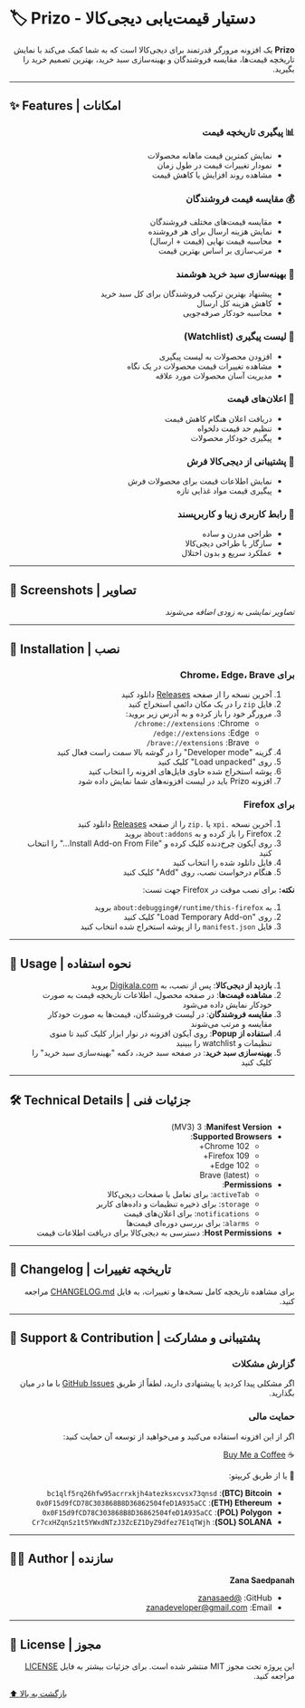 # 🏷️ Prizo - دستیار قیمت‌یابی دیجی‌کالا

<div dir="rtl">

**Prizo** یک افزونه مرورگر قدرتمند برای دیجی‌کالا است که به شما کمک می‌کند با نمایش تاریخچه قیمت‌ها، مقایسه فروشندگان و بهینه‌سازی سبد خرید، بهترین تصمیم خرید را بگیرید.

</div>

---

## ✨ Features | امکانات

<div dir="rtl">

### 📊 پیگیری تاریخچه قیمت
- نمایش کمترین قیمت ماهانه محصولات
- نمودار تغییرات قیمت در طول زمان
- مشاهده روند افزایش یا کاهش قیمت

### 💰 مقایسه قیمت فروشندگان
- مقایسه قیمت‌های مختلف فروشندگان
- نمایش هزینه ارسال برای هر فروشنده
- محاسبه قیمت نهایی (قیمت + ارسال)
- مرتب‌سازی بر اساس بهترین قیمت

### 🛒 بهینه‌سازی سبد خرید هوشمند
- پیشنهاد بهترین ترکیب فروشندگان برای کل سبد خرید
- کاهش هزینه کل ارسال
- محاسبه خودکار صرفه‌جویی

### 📝 لیست پیگیری (Watchlist)
- افزودن محصولات به لیست پیگیری
- مشاهده تغییرات قیمت محصولات در یک نگاه
- مدیریت آسان محصولات مورد علاقه

### 🔔 اعلان‌های قیمت
- دریافت اعلان هنگام کاهش قیمت
- تنظیم حد قیمت دلخواه
- پیگیری خودکار محصولات

### 🥬 پشتیبانی از دیجی‌کالا فرش
- نمایش اطلاعات قیمت برای محصولات فرش
- پیگیری قیمت مواد غذایی تازه

### 🎨 رابط کاربری زیبا و کاربرپسند
- طراحی مدرن و ساده
- سازگار با طراحی دیجی‌کالا
- عملکرد سریع و بدون اختلال

</div>

---

## 📸 Screenshots | تصاویر

<div dir="rtl">

_تصاویر نمایشی به زودی اضافه می‌شوند_

<!-- Add screenshots here:
- Product page with price history
- Seller comparison view
- Smart cart optimization
- Watchlist interface
- Popup menu
-->

</div>

---

## 🚀 Installation | نصب

<div dir="rtl">

### برای Chrome، Edge، Brave

1. آخرین نسخه را از صفحه [Releases](https://github.com/zanasaed/prizo-extension/releases) دانلود کنید
2. فایل ‏`zip`‏ را در یک مکان دائمی استخراج کنید
3. مرورگر خود را باز کرده و به آدرس زیر بروید:
   - ‏Chrome: ‏`chrome://extensions/`
   - ‏Edge: ‏`edge://extensions/`
   - ‏Brave: ‏`brave://extensions/`
4. گزینه ‏"Developer mode"‏ را در گوشه بالا سمت راست فعال کنید
5. روی ‏"Load unpacked"‏ کلیک کنید
6. پوشه استخراج شده حاوی فایل‌های افزونه را انتخاب کنید
7. افزونه ‏Prizo‏ باید در لیست افزونه‌های شما نمایش داده شود

### برای Firefox

1. آخرین نسخه ‏`.xpi`‏ یا ‏`.zip`‏ را از صفحه [Releases](https://github.com/zanasaed/prizo-extension/releases) دانلود کنید
2. ‏Firefox‏ را باز کرده و به ‏`about:addons`‏ بروید
3. روی آیکون چرخ‌دنده کلیک کرده و ‏"Install Add-on From File..."‏ را انتخاب کنید
4. فایل دانلود شده را انتخاب کنید
5. هنگام درخواست نصب، روی ‏"Add"‏ کلیک کنید

**نکته:** برای نصب موقت در ‏Firefox‏ جهت تست:
1. به ‏`about:debugging#/runtime/this-firefox`‏ بروید
2. روی ‏"Load Temporary Add-on"‏ کلیک کنید
3. فایل ‏`manifest.json`‏ را از پوشه استخراج شده انتخاب کنید

</div>

---

## 📖 Usage | نحوه استفاده

<div dir="rtl">

1. **بازدید از دیجی‌کالا**: پس از نصب، به [Digikala.com](https://www.digikala.com/) بروید
2. **مشاهده قیمت‌ها**: در صفحه محصول، اطلاعات تاریخچه قیمت به صورت خودکار نمایش داده می‌شود
3. **مقایسه فروشندگان**: در لیست فروشندگان، قیمت‌ها به صورت خودکار مقایسه و مرتب می‌شوند
4. **استفاده از ‏Popup**: روی آیکون افزونه در نوار ابزار کلیک کنید تا منوی تنظیمات و ‏watchlist‏ را ببینید
5. **بهینه‌سازی سبد خرید**: در صفحه سبد خرید، دکمه ‏"بهینه‌سازی سبد خرید"‏ را کلیک کنید

</div>

---

## 🛠️ Technical Details | جزئیات فنی

<div dir="rtl">

- **‏Manifest Version**: ‏3 (MV3)
- **‏Supported Browsers**:
  - ‏Chrome 102+
  - ‏Firefox 109+
  - ‏Edge 102+
  - ‏Brave (latest)
- **‏Permissions**:
  - ‏`activeTab`: برای تعامل با صفحات دیجی‌کالا
  - ‏`storage`: برای ذخیره تنظیمات و داده‌های کاربر
  - ‏`notifications`: برای اعلان‌های قیمت
  - ‏`alarms`: برای بررسی دوره‌ای قیمت‌ها
- **‏Host Permissions**: دسترسی به دیجی‌کالا برای دریافت اطلاعات قیمت

</div>

---

## 📝 Changelog | تاریخچه تغییرات

<div dir="rtl">

برای مشاهده تاریخچه کامل نسخه‌ها و تغییرات، به فایل [‏CHANGELOG.md](CHANGELOG.md) مراجعه کنید.

</div>

---

## 🤝 Support & Contribution | پشتیبانی و مشارکت

<div dir="rtl">

### گزارش مشکلات
اگر مشکلی پیدا کردید یا پیشنهادی دارید، لطفاً از طریق [‏GitHub Issues](https://github.com/zanasaed/prizo-extension/issues) با ما در میان بگذارید.

### حمایت مالی
اگر از این افزونه استفاده می‌کنید و می‌خواهید از توسعه آن حمایت کنید:

☕ [Buy Me a Coffee](https://www.coffeebede.com/zanasaed)

💙 یا از طریق کریپتو:
- **‏Bitcoin ‏(BTC)**: ‏`bc1qlf5rq26hfw95acrrxkjh4atezksxcvsx73qnsd`
- **‏Ethereum ‏(ETH)**: ‏`0x0F15d9fCD78C303868B8D36862504feD1A935aCC`
- **‏Polygon ‏(POL)**: ‏`0x0F15d9fCD78C303868B8D36862504feD1A935aCC`
- **‏SOLANA ‏(SOL)**: ‏`Cr7cxHZqnSz1t5YWxdNTzJ3ZcEZ1DyZ9dfez7E1qTWjh`

</div>

---

## 👨‍💻 Author | سازنده

<div dir="rtl">

**‏Zana Saedpanah**

- ‏GitHub: ‏[@zanasaed](https://github.com/zanasaed)
- ‏Email: ‏zanadeveloper@gmail.com

</div>

---

## 📄 License | مجوز

<div dir="rtl">

این پروژه تحت مجوز ‏MIT‏ منتشر شده است. برای جزئیات بیشتر به فایل [‏LICENSE](LICENSE) مراجعه کنید.

</div>



[⬆ بازگشت به بالا](#-prizo---دستیار-قیمتیابی-دیجیکالا)

</div>

